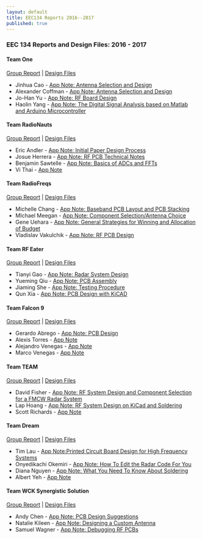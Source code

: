 ```yaml
---
layout: default
title: EEC134 Reports 2016--2017
published: true
---
```

### EEC 134 Reports and Design Files: 2016 - 2017

#### Team One

[Group Report](/education/files/eec134-2016-2017/Team_One/Team_One_Report.pdf) \| [Design Files](/education/files/eec134-2016-2017/Team_One/Team_One_Design_Files.zip)

* Jinhua Cao - [App Note: Antenna Selection and Design](/education/files/eec134-2016-2017/Team_One/AN_Jinhua_Cao.pdf)
* Alexander Coffman - [App Note: Antenna Selection and Design](/education/files/eec134-2016-2017/Team_One/AN_Alex_Coffman.pdf)
* Jo-Han Yu - [App Note: RF Board Design](/education/files/eec134-2016-2017/Team_One/AN_Jo_Han_Yu.pdf)
* Haolin Yang - [App Note: The Digital Signal Analysis based on Matlab and Arduino Microcontroller](/education/files/eec134-2016-2017/Team_One/AN_Haolin_Yang.pdf)

#### Team RadioNauts

[Group Report](/education/files/eec134-2016-2017/Team_RadioNauts/Team_RadioNauts_Report.pdf) \| [Design Files](/education/files/eec134-2016-2017/Team_RadioNauts/Team_RadioNauts_Design_Files.zip)

* Eric Andler - [App Note: Initial Paper Design Process](/education/files/eec134-2016-2017/Team_RadioNauts/AN_Eric_Andler.pdf)
* Josue Herrera - [App Note: RF PCB Technical Notes](/education/files/eec134-2016-2017/Team_RadioNauts/AN_Josue_Herrera.pdf)
* Benjamin Sawtelle - [App Note: Basics of ADCs and FFTs](/education/files/eec134-2016-2017/Team_RadioNauts/AN_Ben_Sawtelle.pdf)
* Vi Thai - [App Note](/education/files/eec134-2016-2017/Team_RadiNauts/AN_Vi_Thai.pdf)

#### Team RadioFreqs

[Group Report](/education/files/eec134-2016-2017/Team_RadioFreqs/Team_RadioFreqs_Report.pdf) \| [Design Files](/education/files/eec134-2016-2017/Team_RadioNauts/Team_RadioFreqs_Design_Files.zip)

* Michelle Chang - [App Note: Baseband PCB Layout and PCB Stacking](/education/files/eec134-2016-2017/Team_RadioFreqs/AN_Michelle_Chang.pdf)
* MIchael Meegan - [App Note: Component Selection/Antenna Choice](education/files/eec134-2016-2017/Team_RadioFreqs/AN_Michael_Meegan.pdf)
* Gene Uehara - [App Note: General Strategies for Winning and Allocation of Budget](/education/files/eec134-2016-2017/Team_RadioFreqs/AN_Gene_Uehara.pdf)
* Vladislav Vakulchik - [App Note: RF PCB Design](/education/files/eec134-2016-2017/Team_RadioFreqs/AN_Vladislav_Vakulchik.pdf)

#### Team RF Eater

[Group Report](/education/files/eec134-2016-2017/Team_RF_Eater/Team_RF_Eater_Report.pdf) \| [Design Files](/education/files/eec134-2016-2017/Team_RF_Eater/Team_RF_Eater_Design_Files.docx)

* Tianyi Gao - [App Note: Radar System Design](/education/files/eec134-2016-2017/Team_RF_Eater/AN_Tianyi_Gao.pdf)
* Yueming Qiu - [App Note: PCB Assembly](/education/files/eec134-2016-2017/Team_RF_Eater/AN_Yueming_Qiu.pdf)
* Jiaming She - [App Note: Testing Procedure](/education/files/eec134-2016-2017/Team_RF_Eater/AN_Jiaming_She.pdf)
* Qun Xia - [App Note: PCB Design with KiCAD](/education/files/eec134-2016-2017/Team_RF_Eater/AN_Qun_Xia.pdf)
 
#### Team Falcon 9

[Group Report](/education/files/eec134-2016-2017/Team_RF_Eater/Team_Falcon9_Report.pdf) \| [Design Files](/education/files/eec134-2016-2017/Team_RF_Eater/Team_Falcon9_Design_Files.zip)

* Gerardo Abrego - [App Note: PCB Design](/education/files/eec134-2016-2017/Team_Falcon9/AN_Gerardo_Abrego.pdf)
* Alexis Torres - [App Note](/education/files/eec134-2016-2017/Team_Falcon9/AN_Alexis_Torres.pdf)
* Alejandro Venegas - [App Note](/education/files/eec134-2016-2017/Team_Falcon9/AN_Alejandro_Venegas.pdf)
* Marco Venegas - [App Note](/education/files/eec134-2016-2017/Team_Falcon9/AN_Marco_Venegas.pdf)

#### Team TEAM

[Group Report](/education/files/eec134-2016-2017/Team_TEAM/Team_TEAM_Report.pdf) \| [Design Files](/education/files/eec134-2016-2017/Team_TEAM/Team_TEAM_Design_Files.zip)

* David Fisher - [App Note: RF System Design and Component Selection for a FMCW Radar System](/education/files/eec134-2016-2017/Team_TEAM/AN_David_Fisher.pdf)
* Lap Hoang - [App Note: RF System Design on KiCad and Soldering](/education/files/eec134-2016-2017/Team_TEAM/AN_Lap_Hoang.pdf)
* Scott Richards - [App Note](/education/files/eec134-2016-2017/Team_TEAM/AN_Scott_Richards.pdf)

#### Team Dream

[Group Report](/education/files/eec134-2016-2017/Team_Dream/Team_Dream_Report.pdf) \| [Design Files](/education/files/eec134-2016-2017/Team_Dream/Team_Dream_Design_Files.zip)

* Tim Lau - [App Note:Printed Circuit Board Design for High Frequency Systems](/education/files/eec134-2016-2017/Team_Dream/AN_Tim_Lau.pdf)
* <i class="fa fa-thumbs-up" aria-hidden="true"></i> Onyedikachi Okemiri - [App Note: How To Edit the Radar Code For You](/education/files/eec134-2016-2017/Team_Dream/AN_Onyedikachi_Okemiri.pdf)
* Diana Nguyen - [App Note: What You Need To Know About Soldering](/education/files/eec134-2016-2017/Team_Dream/AN_Diana_Nguyen.pdf)
* Albert Yeh - [App Note](/education/files/eec134-2016-2017/Team_Dream/AN_Albert_Yeh.pdf)

#### Team WCK Synergistic Solution

[Group Report](/education/files/eec134-2016-2017/Team_Stefan_Joe/Team_WCKSS_Report.pdf) \| [Design Files](/education/files/eec134-2016-2017/Team_Stefan_Joe/Team_WCKSS_Design_Files.zip)

* Andy Chen - [App Note: PCB Design Suggestions](/education/files/eec134-2016-2017/Team_Stefan_Joe/AN_Andy_Chen.pdf)
* Natalie Kileen - [App Note: Designing a Custom Antenna](/education/files/eec134-2016-2017/Team_Stefan_Joe/AN_Natalie_Kileen.pdf)
* Samuel Wagner - [App Note: Debugging RF PCBs](/education/files/eec134-2016-2017/Team_Stefan_Joe/AN_Sam_Wagner.pdf)
